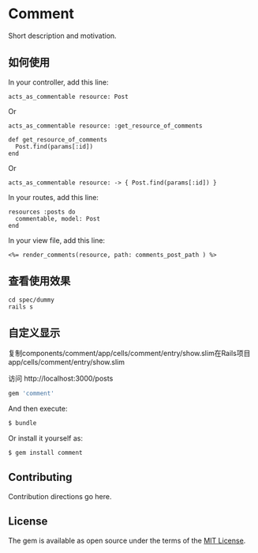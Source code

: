 # Comment
Short description and motivation.

## 如何使用

In your controller, add this line:

    acts_as_commentable resource: Post
    
Or
    
    acts_as_commentable resource: :get_resource_of_comments

    def get_resource_of_comments
      Post.find(params[:id])
    end
    
Or
    
    acts_as_commentable resource: -> { Post.find(params[:id]) }

In your routes, add this line:

    resources :posts do
      commentable, model: Post
    end

In your view file, add this line:

    <%= render_comments(resource, path: comments_post_path ) %>

## 查看使用效果

    cd spec/dummy
    rails s

## 自定义显示

复制components/comment/app/cells/comment/entry/show.slim在Rails项目app/cells/comment/entry/show.slim

访问 http://localhost:3000/posts

```ruby
gem 'comment'
```

And then execute:
```bash
$ bundle
```

Or install it yourself as:
```bash
$ gem install comment
```

## Contributing
Contribution directions go here.

## License
The gem is available as open source under the terms of the [MIT License](http://opensource.org/licenses/MIT).
